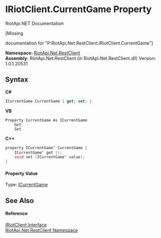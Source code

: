 # IRiotClient.CurrentGame Property 
RiotApi.NET Documentation 

\[Missing <summary> documentation for "P:RiotApi.Net.RestClient.IRiotClient.CurrentGame"\]

**Namespace:**&nbsp;<a href="380906d8-0718-db74-ba58-94a29fd87baa">RiotApi.Net.RestClient</a><br />**Assembly:**&nbsp;RiotApi.Net.RestClient (in RiotApi.Net.RestClient.dll) Version: 1.0.1.20531

## Syntax

**C#**<br />
``` C#
ICurrentGame CurrentGame { get; set; }
```

**VB**<br />
``` VB
Property CurrentGame As ICurrentGame
	Get
	Set
```

**C++**<br />
``` C++
property ICurrentGame^ CurrentGame {
	ICurrentGame^ get ();
	void set (ICurrentGame^ value);
}
```


#### Property Value
Type: <a href="e3151200-bf88-bec4-34eb-b72b3943ebb5">ICurrentGame</a>

## See Also


#### Reference
<a href="7dd7d888-7be1-e774-04ab-b996e36da051">IRiotClient Interface</a><br /><a href="380906d8-0718-db74-ba58-94a29fd87baa">RiotApi.Net.RestClient Namespace</a><br />